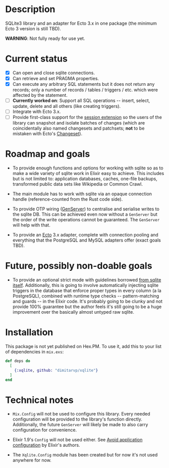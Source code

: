 # Description

SQLite3 library and an adapter for Ecto 3.x in one package (the minimum Ecto 3 version is still TBD).

**WARNING**: Not fully ready for use yet.

# Current status

- [x] Can open and close sqlite connections.
- [x] Can retrieve and set PRAGMA properties.
- [x] Can execute any arbitrary SQL statements but it does not return any records; only a number of records / tables / triggers / etc. which were affected by the statement.
- [ ] **Currently worked on**: Support all SQL operations -- insert, select, update, delete and all others (like creating triggers).
- [ ] Integrate with Ecto 3.x.
- [ ] Provide first-class support for the [session extension](https://www.sqlite.org/sessionintro.html) so the users of the library can snapshot and isolate batches of changes (which are coincidentally also named changesets and patchsets; **not** to be mistaken with Ecto's [Changeset](https://hexdocs.pm/ecto/Ecto.Changeset.html#content)).

# Roadmap and goals

- To provide enough functions and options for working with sqlite so as to make a wide variety of sqlite work in Elixir easy to achieve. This includes but is not limited to: application databases, caches, one-file backups, transformed public data sets like Wikipedia or Common Crawl.

- The main module has to work with sqlite via an opaque connection handle (reference-counted from the Rust code side).

- To provide OTP wiring ([GenServer](https://hexdocs.pm/elixir/GenServer.html)) to centralise and serialise writes to the  sqlite DB. This can be achieved even now without a `GenServer` but the order of the write operations cannot be guaranteed. The `GenServer` will help with that.

- To provide an [Ecto](https://hexdocs.pm/ecto/Ecto.html) 3.x adapter, complete with connection pooling and everything that the PostgreSQL and MySQL adapters offer (exact goals TBD).

# Future, possibly non-doable goals

- To provide an optional strict mode with guidelines borrowed [from sqlite itself](https://sqlite.org/src/wiki?name=StrictMode). Additionally, this is going to involve automatically injecting sqlite triggers in the database that enforce proper types in every column (a la PostgreSQL), combined with runtime type checks -- pattern-matching and guards -- in the Elixir code. It's probably going to be clunky and not provide 100% guarantee but the author feels it's still going to be a huge improvement over the basically almost untyped raw sqlite.

# Installation

This package is not yet published on Hex.PM. To use it, add this to your list of dependencies in `mix.exs`:

```elixir
def deps do
  [
    {:xqlite, github: "dimitarvp/xqlite"}
  ]
end
```

# Technical notes

- `Mix.Config` will not be used to configure this library. Every needed configuration will be provided to the library's function directly. Additionally, the future `GenServer` will likely be made to also carry configuration for convenience.

- Elixir 1.9's `Config` will not be used either. See [Avoid application configuration](https://hexdocs.pm/elixir/library-guidelines.html#avoid-application-configuration) by Elixir's authors.

- The `Xqlite.Config` module has been created but for now it's not used anywhere for now.
